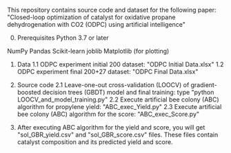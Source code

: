 This repository contains source code and dataset for the following paper: "Closed-loop optimization of catalyst for oxidative propane dehydrogenation with CO2 (ODPC) using artificial intelligence"

0. Prerequisites
Python 3.7 or later

NumPy 
Pandas
Scikit-learn
joblib
Matplotlib (for plotting)

1. Data
1.1 ODPC experiment initial 200 dataset: "ODPC Initial Data.xlsx"
1.2 ODPC experiment final 200+27 dataset: "ODPC Final Data.xlsx"

2. Source code
2.1 Leave-one-out cross-validation (LOOCV) of gradient-boosted decision trees (GBDT) model and final training: type "python LOOCV_and_model_training.py"
2.2 Execute artificial bee colony (ABC) algorithm for propylene yield: "ABC_exec_Yield.py"
2.3 Execute artificial bee colony (ABC) algorithm for the score: "ABC_exec_Score.py"

3. After executing ABC algorithm for the yield and score, you will get "sol_GBR_yield.csv" and "sol_GBR_score.csv" files. These files contain catalyst composition and its predicted yield and score.
